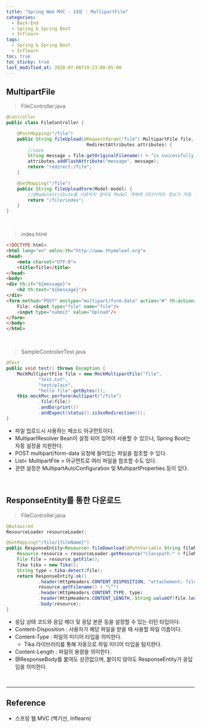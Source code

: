```yaml
---
title: "Spring Web MVC - 24장 : MultipartFile"
categories:
  - Back-End
  - Spring & Spring Boot
  - Inflearn
tags:
  - Spring & Spring Boot
  - Inflearn
toc: true
toc_sticky: true
last_modified_at: 2020-07-08T10:23:00-05:00
---
```


## MultipartFile

> FileController.java

```java
@Controller
public class FileController {

    @PostMapping("/file")
    public String fileUpload(@RequestParam("file") MultipartFile file,
                              RedirectAttributes attributes) {
        //save
        String message = file.getOriginalFilename() + "is successfully uploaded.";
        attributes.addFlashAttribute("message", message);
        return "redirect:/file";
    }

    @GetMapping("/file")
    public String fileUploadForm(Model model) {
        //@ModelAttribute를 사용하지 않아도 Model 객체에 리다이렉트 정보가 자동 저장됨
        return "/file/index";
    }
}
```

<br>

> index.html

```html
<!DOCTYPE html>
<html lang="en" xmlns:th="http://www.thymeleaf.org">
<head>
    <meta charset="UTF-8">
    <title>Title</title>
</head>
<body>
<div th:if="${message}">
    <h2 th:text="${message}"/>
</div>
<form method="POST" enctype="multipart/form-data" action="#" th:action="@{/file}">
    File: <input type="file" name="file"/>
    <input type="submit" value="Upload"/>
</form>
</body>
</html>
```

<br>

> SampleControllerTest.java

```java
@Test
public void test() throws Exception {
    MockMultipartFile file = new MockMultipartFile("file",
            "test.txt",
            "text/plain",
            "hello file".getBytes());
    this.mockMvc.perform(multipart("/file")
            .file(file))
            .andDo(print())
            .andExpect(status().is3xxRedirection());
}
```

* 파일 업로드시 사용하는 메소드 아규먼트이다.
* MultipartResolver Bean이 설정 되어 있어야 사용할 수 있으나, Spring Boot는 자동 설정을 지원한다.
* POST multipart/form-data 요청에 들어있는 파일을 참조할 수 있다.
* List< MultipartFile > 아규먼트로 여러 파일을 참조할 수도 있다.
* 관련 설정은 MultipartAutoConfiguration 및 MultipartProperties 등이 있다.

<br>

## ResponseEntity를 통한 다운로드

> FileController.java

```java
@Autowired
ResourceLoader resourceLoader;

@GetMapping("/file/{fileName}")
public ResponseEntity<Resource> fileDownload(@PathVariable String fileName) throws IOException {
    Resource resource = resourceLoader.getResource("classpath:" + fileName);
    File file = resource.getFile();
    Tika tika = new Tika();
    String type = tika.detect(file);
    return ResponseEntity.ok()
            .header(HttpHeaders.CONTENT_DISPOSITION, "attachement; filename=\"" +
            resource.getFilename() + "\"")
            .header(HttpHeaders.CONTENT_TYPE, type)
            .header(HttpHeaders.CONTENT_LENGTH, String.valueOf(file.length()))
            .body(resource);
}
```

* 응답 상태 코드와 응답 헤더 및 응답 본문 등을 설정할 수 있는 리턴 타입이다.
* Content-Disposition : 사용자가 해당 파일을 받을 때 사용할 파일 이름이다.
* Content-Type : 파일의 미디어 타입을 의미한다.
  * Tika 라이브러리를 통해 자동으로 파일 미디어 타입을 탐지한다.
* Content-Length : 파일의 용량을 의미한다.
* @ResponseBody를 붙여도 상관없으며, 붙이지 않아도 ResponseEntity가 응답임을 의미한다.

<br>

---

## Reference

*	스프링 웹 MVC (백기선, Inflearn)
